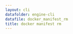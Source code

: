 ```yaml
---
layout: cli
datafolder: engine-cli
datafile: docker_manifest_rm
title: docker manifest rm
---
```

<!--
This page is automatically generated from Docker's source code. If you want to
suggest a change to the text that appears here, open a ticket or pull request
in the source repository on GitHub:

https://github.com/docker/cli
-->

